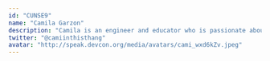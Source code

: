 ```yaml
---
id: "CUNSE9"
name: "Camila Garzon"
description: "Camila is an engineer and educator who is passionate about making it easier for developers to build in web3. Camila works as a Developer Relations Engineer at Edge & Node where she helps devs build performant, decentralized APIs. She is core team at Women Build Web3, an accelerator for developing top woman engineering talent and fund for projects led by women."
twitter: "@camiinthisthang"
avatar: "http://speak.devcon.org/media/avatars/cami_wxd6kZv.jpeg"
---
```


